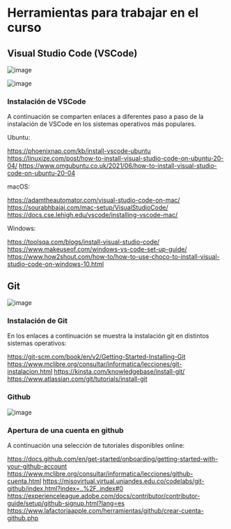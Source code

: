 # Herramientas para trabajar en el curso

## Visual Studio Code (VSCode)

![image](https://github.com/camilocorreaUdeA/Programacion_Web_2023_2/assets/42076547/02f46a5e-e205-4559-9563-c48bad14ccdd)

![image](https://github.com/camilocorreaUdeA/Programacion_Web_2023_2/assets/42076547/c3d4a647-0910-4a89-97e9-d1057558e3e4)

### Instalación de VSCode

A continuación se comparten enlaces a diferentes paso a paso de la instalación de VSCode en los sistemas operativos más populares.

Ubuntu:

https://phoenixnap.com/kb/install-vscode-ubuntu
https://linuxize.com/post/how-to-install-visual-studio-code-on-ubuntu-20-04/
https://www.omgubuntu.co.uk/2021/06/how-to-install-visual-studio-code-on-ubuntu-20-04

macOS:

https://adamtheautomator.com/visual-studio-code-on-mac/
https://sourabhbajaj.com/mac-setup/VisualStudioCode/
https://docs.cse.lehigh.edu/vscode/installing-vscode-mac/

Windows:

https://toolsqa.com/blogs/install-visual-studio-code/
https://www.makeuseof.com/windows-vs-code-set-up-guide/
https://www.how2shout.com/how-to/how-to-use-choco-to-install-visual-studio-code-on-windows-10.html

## Git

![image](https://github.com/camilocorreaUdeA/Programacion_Web_2023_2/assets/42076547/186534f5-8e04-49fb-a693-f653b6307f6a)

### Instalación de Git

En los enlaces a continuación se muestra la instalación git en distintos sistemas operativos:

https://git-scm.com/book/en/v2/Getting-Started-Installing-Git
https://www.mclibre.org/consultar/informatica/lecciones/git-instalacion.html
https://kinsta.com/knowledgebase/install-git/
https://www.atlassian.com/git/tutorials/install-git

### Github

![image](https://github.com/camilocorreaUdeA/Programacion_Web_2023_2/assets/42076547/67ce7b90-bf0b-456b-af6c-1678b18ba920)

### Apertura de una cuenta en github

A continuación una selección de tutoriales disponibles online:

https://docs.github.com/en/get-started/onboarding/getting-started-with-your-github-account
https://www.mclibre.org/consultar/informatica/lecciones/github-cuenta.html
https://misovirtual.virtual.uniandes.edu.co/codelabs/git-github/index.html?index=..%2F..index#0
https://experienceleague.adobe.com/docs/contributor/contributor-guide/setup/github-signup.html?lang=es
https://www.lafactoriaapple.com/herramientas/github/crear-cuenta-github.php

